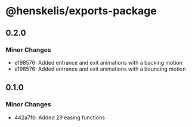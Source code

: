 # @henskelis/exports-package

## 0.2.0

### Minor Changes

- e198576: Added entrance and exit animations with a backing motion
- e198576: Added entrance and exit animations with a bouncing motion

## 0.1.0

### Minor Changes

- 442a7fb: Added 29 easing functions
